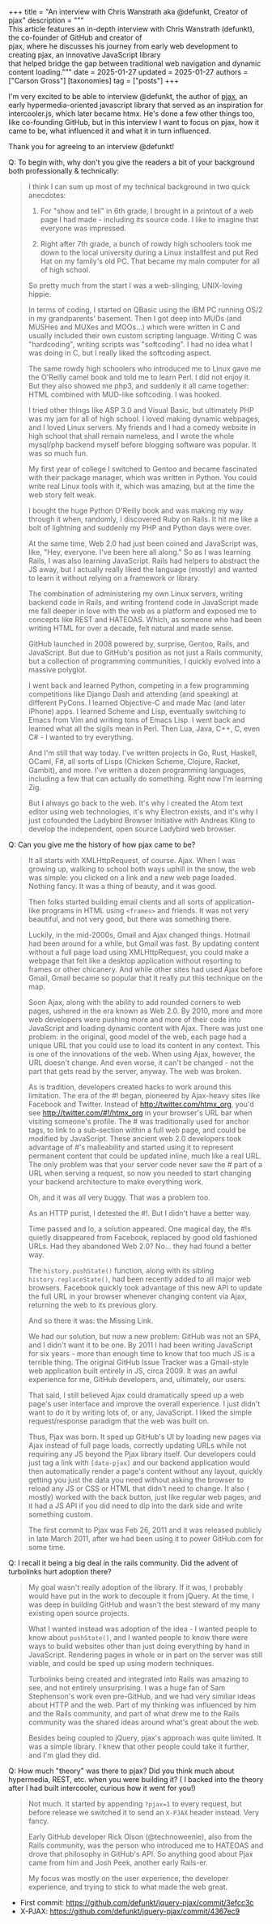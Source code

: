 +++
title = "An interview with Chris Wanstrath aka @defunkt, Creator of pjax"
description = """\
  This article features an in-depth interview with Chris Wanstrath (defunkt), the co-founder of GitHub and creator of \
  pjax, where he discusses his journey from early web development to creating pjax, an innovative JavaScript library \
  that helped bridge the gap between traditional web navigation and dynamic content loading."""
date = 2025-01-27
updated = 2025-01-27
authors = ["Carson Gross"]
[taxonomies]
tag = ["posts"]
+++

I'm very excited to be able to interview @defunkt, the author of [pjax](https://github.com/defunkt/jquery-pjax), an
early hypermedia-oriented javascript library that served as an inspiration for intercooler.js, which later became
htmx. He's done a few other things too, like co-founding GitHub, but in this interview I want to focus on pjax, how it
came to be, what influenced it and what it in turn influenced.

Thank you for agreeing to an interview @defunkt!

Q: To begin with, why don't you give the readers a bit of your background both professionally & technically:

> I think I can sum up most of my technical background in two quick anecdotes:
> 
> 1. For "show and tell" in 6th grade, I brought in a printout of a web page I had made - including its source code. I
>    like to imagine that everyone was impressed.
> 
> 2. Right after 7th grade, a bunch of rowdy high schoolers took me down to the local university during a Linux
>    installfest and put Red Hat on my family's old PC. That became my main computer for all of high school.
> 
> So pretty much from the start I was a web-slinging, UNIX-loving hippie.
> 
> In terms of coding, I started on QBasic using the IBM PC running OS/2 in my grandparents' basement. Then I got deep into
> MUDs (and MUSHes and MUXes and MOOs...) which were written in C and usually included their own custom scripting
> language. Writing C was "hardcoding", writing scripts was "softcoding". I had no idea what I was doing in C, but I
> really liked the softcoding aspect.
> 
> The same rowdy high schoolers who introduced me to Linux gave me the O'Reilly camel book and told me to learn Perl. I
> did not enjoy it. But they also showed me php3, and suddenly it all came together: HTML combined with MUD-like
> softcoding. I was hooked.
> 
> I tried other things like ASP 3.0 and Visual Basic, but ultimately PHP was my jam for all of high school. I loved making
> dynamic webpages, and I loved Linux servers. My friends and I had a comedy website in high school that shall remain
> nameless, and I wrote the whole mysql/php backend myself before blogging software was popular. It was so much fun.
> 
> My first year of college I switched to Gentoo and became fascinated with their package manager, which was written in
> Python. You could write real Linux tools with it, which was amazing, but at the time the web story felt weak.
> 
> I bought the huge Python O'Reilly book and was making my way through it when, randomly, I discovered Ruby on Rails. It
> hit me like a bolt of lightning and suddenly my PHP and Python days were over.
> 
> At the same time, Web 2.0 had just been coined and JavaScript was, like, "Hey, everyone. I've been here all along." So
> as I was learning Rails, I was also learning JavaScript. Rails had helpers to abstract the JS away, but I actually
> really liked the language (mostly) and wanted to learn it without relying on a framework or library.
> 
> The combination of administering my own Linux servers, writing backend code in Rails, and writing frontend code in
> JavaScript made me fall deeper in love with the web as a platform and exposed me to concepts like REST and HATEOAS.
> Which, as someone who had been writing HTML for over a decade, felt natural and made sense.
> 
> GitHub launched in 2008 powered by, surprise, Gentoo, Rails, and JavaScript. But due to GitHub's position as not just a
> Rails community, but a collection of programming communities, I quickly evolved into a massive polyglot.
> 
> I went back and learned Python, competing in a few programming competitions like Django Dash and attending (and
> speaking) at different PyCons. I learned Objective-C and made Mac (and later iPhone) apps. I learned Scheme and Lisp,
> eventually switching to Emacs from Vim and writing tons of Emacs Lisp. I went back and learned what all the sigils mean
> in Perl. Then Lua, Java, C++, C, even C# - I wanted to try everything.
> 
> And I'm still that way today. I've written projects in Go, Rust, Haskell, OCaml, F#, all sorts of Lisps (Chicken Scheme,
> Clojure, Racket, Gambit), and more. I've written a dozen programming languages, including a few that can actually do
> something. Right now I'm learning Zig.
> 
> But I always go back to the web. It's why I created the Atom text editor using web technologies, it's why Electron
> exists, and it's why I just cofounded the Ladybird Browser Initiative with Andreas Kling to develop the independent,
> open source Ladybird web browser.

Q: Can you give me the history of how pjax came to be?

> It all starts with XMLHttpRequest, of course. Ajax. When I was growing up, walking to school both ways uphill in the
> snow, the web was simple: you clicked on a link and a new web page loaded. Nothing fancy. It was a thing of beauty, and
> it was good.
> 
> Then folks started building email clients and all sorts of application-like programs in HTML using `<frames>` and
> friends. It was not very beautiful, and not very good, but there was something there.
> 
> Luckily, in the mid-2000s, Gmail and Ajax changed things. Hotmail had been around for a while, but Gmail was fast. By
> updating content without a full page load using XMLHttpRequest, you could make a webpage that felt like a desktop
> application without resorting to frames or other chicanery. And while other sites had used Ajax before Gmail, Gmail
> became so popular that it really put this technique on the map.
> 
> Soon Ajax, along with the ability to add rounded corners to web pages, ushered in the era known as Web 2.0. By 2010,
> more and more web developers were pushing more and more of their code into JavaScript and loading dynamic content with
> Ajax. There was just one problem: in the original, good model of the web, each page had a unique URL that you could use
> to load its content in any context. This is one of the innovations of the web. When using Ajax, however, the URL doesn't
> change. And even worse, it can't be changed - not the part that gets read by the server, anyway. The web was broken.
> 
> As is tradition, developers created hacks to work around this limitation. The era of the #! began, pioneered by
> Ajax-heavy sites like Facebook and Twitter. Instead of http://twitter.com/htmx_org, you'd
> see http://twitter.com/#!/htmx_org in your browser's URL bar when visiting someone's profile. The # was traditionally
> used for anchor tags, to link to a sub-section within a full web page, and could be modified by JavaScript. These
> ancient web 2.0 developers took advantage of #'s malleability and started using it to represent permanent content that
> could be updated inline, much like a real URL. The only problem was that your server code never saw the # part of a URL
> when serving a request, so now you needed to start changing your backend architecture to make everything work.
> 
> Oh, and it was all very buggy. That was a problem too.
> 
> As an HTTP purist, I detested the #!. But I didn't have a better way.
> 
> Time passed and lo, a solution appeared. One magical day, the #!s quietly disappeared from Facebook, replaced by good
> old fashioned URLs. Had they abandoned Web 2.0? No... they had found a better way.
> 
> The `history.pushState()` function, along with its sibling `history.replaceState()`, had been recently added to all
> major web browsers. Facebook quickly took advantage of this new API to update the full URL in your browser whenever
> changing content via Ajax, returning the web to its previous glory.
> 
> And so there it was: the Missing Link.
> 
> We had our solution, but now a new problem: GitHub was not an SPA, and I didn't want it to be one. By 2011 I had been
> writing JavaScript for six years - more than enough time to know that too much JS is a terrible thing. The original
> GitHub Issue Tracker was a Gmail-style web application built entirely in JS, circa 2009. It was an awful experience for
> me, GitHub developers, and, ultimately, our users.
> 
> That said, I still believed Ajax could dramatically speed up a web page's user interface and improve the overall
> experience. I just didn't want to do it by writing lots of, or any, JavaScript. I liked the simple request/response
> paradigm that the web was built on.
> 
> Thus, Pjax was born. It sped up GitHub's UI by loading new pages via Ajax instead of full page loads, correctly updating
> URLs while not requiring any JS beyond the Pjax library itself. Our developers could just tag a link with `[data-pjax]`
> and our backend application would then automatically render a page's content without any layout, quickly getting you
> just the data you need without asking the browser to reload any JS or CSS or HTML that didn't need to change. It also (
> mostly) worked with the back button, just like regular web pages, and it had a JS API if you did need to dip into the
> dark side and write something custom.
> 
> The first commit to Pjax was Feb 26, 2011 and it was released publicly in late March 2011, after we had been using it to
> power GitHub.com for some time.

Q: I recall it being a big deal in the rails community. Did the advent of turbolinks hurt adoption there?

> My goal wasn't really adoption of the library. If it was, I probably would have put in the work to decouple it from
> jQuery. At the time, I was deep in building GitHub and wasn't the best steward of my many existing open source projects.
> 
> What I wanted instead was adoption of the idea - I wanted people to know about `pushState()`, and I wanted people to
> know there were ways to build websites other than just doing everything by hand in JavaScript. Rendering pages in whole
> or in part on the server was still viable, and could be sped up using modern techniques.
> 
> Turbolinks being created and integrated into Rails was amazing to see, and not entirely unsurprising. I was a huge fan
> of Sam Stephenson's work even pre-GitHub, and we had very similiar ideas about HTTP and the web. Part of my thinking was
> influenced by him and the Rails community, and part of what drew me to the Rails community was the shared ideas around
> what's great about the web.
> 
> Besides being coupled to jQuery, pjax's approach was quite limited. It was a simple library. I knew that other people
> could take it further, and I'm glad they did.

Q: How much "theory" was there to pjax? Did you think much about hypermedia, REST, etc. when you were building it? (
I backed into the theory after I had built intercooler, curious how it went for you!)

> Not much. It started by appending `?pjax=1` to every request, but before release we switched it to send an `X-PJAX`
> header instead. Very fancy.
> 
> Early GitHub developer Rick Olson (@technoweenie), also from the Rails community, was the person who introduced me to
> HATEOAS and drove that philosophy in GitHub's API. So anything good about Pjax came from him and Josh Peek, another
> early Rails-er.
> 
> My focus was mostly on the user experience, the developer experience, and trying to stick to what made the web great.

- First commit: https://github.com/defunkt/jquery-pjax/commit/3efcc3c
- X-PJAX: https://github.com/defunkt/jquery-pjax/commit/4367ec9
